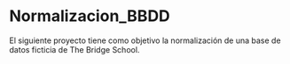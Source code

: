 # Normalizacion_BBDD
El siguiente proyecto tiene como objetivo la normalización de una base de datos ficticia de The Bridge School.
